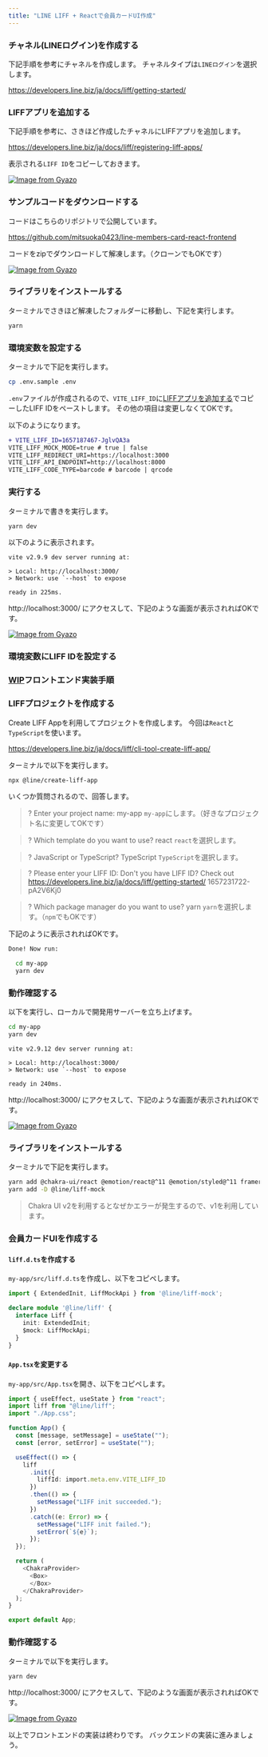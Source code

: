 ```yaml
---
title: "LINE LIFF + Reactで会員カードUI作成"
---
```


### チャネル(LINEログイン)を作成する

下記手順を参考にチャネルを作成します。
チャネルタイプは`LINEログイン`を選択します。

https://developers.line.biz/ja/docs/liff/getting-started/

### LIFFアプリを追加する

下記手順を参考に、さきほど作成したチャネルにLIFFアプリを追加します。

https://developers.line.biz/ja/docs/liff/registering-liff-apps/

表示される`LIFF ID`をコピーしておきます。

[![Image from Gyazo](https://i.gyazo.com/1981211fd6b768133002cad45730f50a.png)](https://gyazo.com/1981211fd6b768133002cad45730f50a)

### サンプルコードをダウンロードする

コードはこちらのリポジトリで公開しています。

https://github.com/mitsuoka0423/line-members-card-react-frontend

コードをzipでダウンロードして解凍します。（クローンでもOKです）

[![Image from Gyazo](https://i.gyazo.com/fabb3b1b77c007f07b0afe8585bbc4d7.png)](https://gyazo.com/fabb3b1b77c007f07b0afe8585bbc4d7)

### ライブラリをインストールする

ターミナルでさきほど解凍したフォルダーに移動し、下記を実行します。

```bash
yarn
```

### 環境変数を設定する

ターミナルで下記を実行します。

```bash
cp .env.sample .env
```

`.env`ファイルが作成されるので、`VITE_LIFF_ID`に[LIFFアプリを追加する](#LIFFアプリを追加する)でコピーしたLIFF IDをペーストします。
その他の項目は変更しなくてOKです。

以下のようになります。

```diff
+ VITE_LIFF_ID=1657187467-JglvQA3a
VITE_LIFF_MOCK_MODE=true # true | false
VITE_LIFF_REDIRECT_URI=https://localhost:3000
VITE_LIFF_API_ENDPOINT=http://localhost:8000
VITE_LIFF_CODE_TYPE=barcode # barcode | qrcode
```

### 実行する

ターミナルで書きを実行します。

```bash
yarn dev
```

以下のように表示されます。

```log
vite v2.9.9 dev server running at:

> Local: http://localhost:3000/
> Network: use `--host` to expose

ready in 225ms.
```

http://localhost:3000/ にアクセスして、下記のような画面が表示されればOKです。

[![Image from Gyazo](https://i.gyazo.com/8c0445bcae717f2c3dbac403a96922bc.png)](https://gyazo.com/8c0445bcae717f2c3dbac403a96922bc)



### 環境変数にLIFF IDを設定する



### [WIP](オプション)フロントエンド実装手順

### LIFFプロジェクトを作成する

Create LIFF Appを利用してプロジェクトを作成します。
今回は`React`と`TypeScript`を使います。

https://developers.line.biz/ja/docs/liff/cli-tool-create-liff-app/

ターミナルで以下を実行します。

```bash
npx @line/create-liff-app
```

いくつか質問されるので、回答します。

> ? Enter your project name:  my-app
`my-app`にします。（好きなプロジェクト名に変更してOKです）

> ? Which template do you want to use? react
`react`を選択します。

> ? JavaScript or TypeScript? TypeScript
`TypeScript`を選択します。

> ? Please enter your LIFF ID: 
Don't you have LIFF ID? Check out https://developers.line.biz/ja/docs/liff/getting-started/ 1657231722-pA2V6Kj0


> ? Which package manager do you want to use? yarn
`yarn`を選択します。（`npm`でもOKです）

下記のように表示されればOKです。

```bash
Done! Now run: 

  cd my-app
  yarn dev
```

### 動作確認する

以下を実行し、ローカルで開発用サーバーを立ち上げます。

```bash
cd my-app
yarn dev
```

```log
vite v2.9.12 dev server running at:

> Local: http://localhost:3000/
> Network: use `--host` to expose

ready in 240ms.
```

http://localhost:3000/ にアクセスして、下記のような画面が表示されればOKです。

[![Image from Gyazo](https://i.gyazo.com/d028c91d37c16468f2c9b9c22226561e.png)](https://gyazo.com/d028c91d37c16468f2c9b9c22226561e)

### ライブラリをインストールする

ターミナルで下記を実行します。

```bash
yarn add @chakra-ui/react @emotion/react@^11 @emotion/styled@^11 framer-motion@^6 qrcode.react react-barcodes
yarn add -D @line/liff-mock
```

> Chakra UI v2を利用するとなぜかエラーが発生するので、v1を利用しています。

### 会員カードUIを作成する

#### `liff.d.ts`を作成する

`my-app/src/liff.d.ts`を作成し、以下をコピペします。

```typescript
import { ExtendedInit, LiffMockApi } from '@line/liff-mock';

declare module '@line/liff' {
  interface Liff {
    init: ExtendedInit;
    $mock: LiffMockApi;
  }
}
```

#### `App.tsx`を変更する

`my-app/src/App.tsx`を開き、以下をコピペします。

```typescript
import { useEffect, useState } from "react";
import liff from "@line/liff";
import "./App.css";

function App() {
  const [message, setMessage] = useState("");
  const [error, setError] = useState("");

  useEffect(() => {
    liff
      .init({
        liffId: import.meta.env.VITE_LIFF_ID
      })
      .then(() => {
        setMessage("LIFF init succeeded.");
      })
      .catch((e: Error) => {
        setMessage("LIFF init failed.");
        setError(`${e}`);
      });
  });

  return (
    <ChakraProvider>
      <Box>
      </Box>
    </ChakraProvider>
  );
}

export default App;
```

### 動作確認する

ターミナルで以下を実行します。

```bash
yarn dev
```

http://localhost:3000/ にアクセスして、下記のような画面が表示されればOKです。

[![Image from Gyazo](https://i.gyazo.com/8c0445bcae717f2c3dbac403a96922bc.png)](https://gyazo.com/8c0445bcae717f2c3dbac403a96922bc)

以上でフロントエンドの実装は終わりです。
バックエンドの実装に進みましょう。
